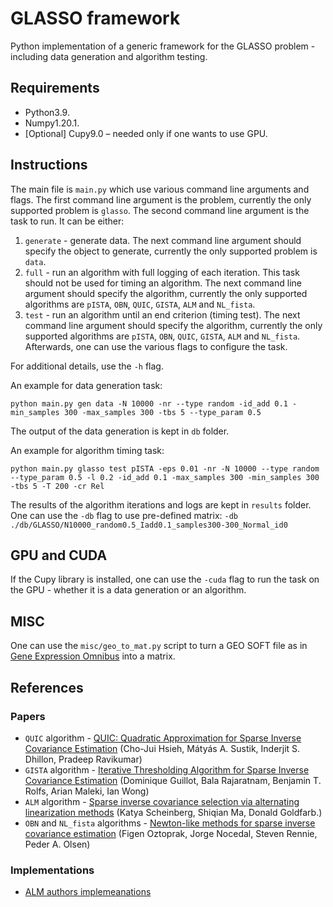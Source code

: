 # GLASSO framework
Python implementation of a generic framework for the GLASSO problem - including data generation and algorithm testing.
  
## Requirements

- Python3.9.
- Numpy1.20.1.
- [Optional] Cupy9.0 – needed only if one wants to use GPU.

## Instructions

The main file is `main.py` which use various command line arguments and flags.
The first command line argument is the problem, currently the only supported problem is `glasso`.
The second command line argument is the task to run. It can be either:
1. `generate` - generate data. The next command line argument should specify the object to generate, currently the only supported problem is `data`.
2. `full` - run an algorithm with full logging of each iteration. This task should not be used for timing an algorithm. The next command line argument should specify the algorithm, currently the only supported algorithms are `pISTA`, `OBN`, `QUIC`, `GISTA`, `ALM` and `NL_fista`.
3. `test` - run an algorithm until an end criterion (timing test). The next command line argument should specify the algorithm, currently the only supported algorithms are `pISTA`, `OBN`, `QUIC`, `GISTA`, `ALM` and `NL_fista`.
Afterwards, one can use the various flags to configure the task.

For additional details, use the `-h` flag.

An example for data generation task:
```
python main.py gen data -N 10000 -nr --type random -id_add 0.1 -min_samples 300 -max_samples 300 -tbs 5 --type_param 0.5
```

The output of the data generation is kept in `db` folder.

An example for algorithm timing task:
```
python main.py glasso test pISTA -eps 0.01 -nr -N 10000 --type random --type_param 0.5 -l 0.2 -id_add 0.1 -max_samples 300 -min_samples 300 -tbs 5 -T 200 -cr Rel
```
The results of the algorithm iterations and logs are kept in `results` folder.
One can use the `-db` flag to use pre-defined matrix: `-db ./db/GLASSO/N10000_random0.5_Iadd0.1_samples300-300_Normal_id0`

## GPU and CUDA ##

If the Cupy library is installed, one can use the `-cuda` flag to run the task on the GPU - whether it is a data generation or an algorithm.

## MISC ##

One can use the `misc/geo_to_mat.py` script to turn a GEO SOFT file as in [Gene Expression Omnibus](http://www.ncbi.nlm.nih.gov/geo/) into a matrix.

## References
### Papers
* `QUIC` algorithm - [QUIC: Quadratic Approximation for Sparse Inverse Covariance Estimation](https://jmlr.org/papers/volume15/hsieh14a/hsieh14a.pdf) (Cho-Jui Hsieh, Mátyás A. Sustik, Inderjit S. Dhillon, Pradeep Ravikumar)  
* `GISTA` algorithm - [Iterative Thresholding Algorithm for Sparse Inverse Covariance Estimation](https://arxiv.org/pdf/1211.2532.pdf) (Dominique Guillot, Bala Rajaratnam, Benjamin T. Rolfs, Arian Maleki, Ian Wong)  
* `ALM` algorithm - [Sparse inverse covariance selection via alternating linearization methods](https://proceedings.neurips.cc/paper/2010/file/2723d092b63885e0d7c260cc007e8b9d-Paper.pdf) (Katya Scheinberg, Shiqian Ma, Donald Goldfarb.)  
* `OBN` and `NL_fista` algorithms - [Newton-like methods for sparse inverse covariance estimation](https://papers.nips.cc/paper/2012/file/b3967a0e938dc2a6340e258630febd5a-Paper.pdf) (Figen Oztoprak, Jorge Nocedal, Steven Rennie, Peder A. Olsen)  

### Implementations
  * [ALM authors implemeanations](https://www.math.ucdavis.edu/~sqma/ALM-SICS.html)
